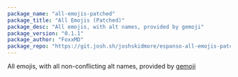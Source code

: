 ```yaml
---
package_name: "all-emojis-patched"
package_title: "All Emojis (Patched)"
package_desc: "All emojis, with alt names, provided by gemoji"
package_version: "0.1.1"
package_author: "FoxxMD"
package_repo: "https://git.josh.sh/joshskidmore/espanso-all-emojis-patched"
---
```

All emojis, with all non-conflicting alt names, provided by [gemoji](https://github.com/github/gemoji)
